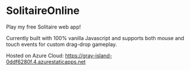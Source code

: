 # SolitaireOnline

Play my free Solitaire web app!

Currently built with 100% vanilla Javascript and supports both mouse and touch events for custom drag-drop gameplay.

Hosted on Azure Cloud: https://gray-island-0ddf6280f.4.azurestaticapps.net
